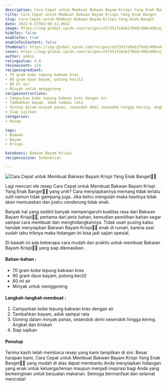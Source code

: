 ```yaml
---
description: Cara Cepat untuk Membuat Bakwan Bayam Krispi Yang Enak Banget"
title: Cara Cepat untuk Membuat Bakwan Bayam Krispi Yang Enak Banget
slug: Cara-Cepat-untuk-Membuat-Bakwan-Bayam-Krispi-Yang-Enak-Banget
date: 2022-6-27T03:09:12.063Z
image: https://img-global.cpcdn.com/recipes/e57351fe0a61f0dd/400x400cq70/photo.jpg
hideToc: false
enableToc: true
enableTocContent: false
thumbnail: https://img-global.cpcdn.com/recipes/e57351fe0a61f0dd/400x400cq70/photo.jpg
cover: https://img-global.cpcdn.com/recipes/e57351fe0a61f0dd/400x400cq70/photo.jpg
author: admin
ratingvalue: 4.8
reviewcount: 124
recipeingredient:
- 70 gram kobe tepung bakwan kres
- 90 gram daun bayam, potong kecil2
- 80 ml air
- Minyak untuk menggoreng
recipeinstructions:
- Campurkan kobe tepung bakwan kres dengan air
- Tambahkan bayam, aduk sampai rata
- Goreng dalam minyak panas, sesendok demi sesendok hingga kering. Angkat dan tiriskan
- Siap sajikan
categories:
- Resep

tags:
- Bakwan
- Bayam
- Krispi

katakunci: Bakwan Bayam Krispi
recipecuisine: Indonesian

---
```


![Cara Cepat untuk Membuat Bakwan Bayam Krispi Yang Enak Banget👩‍🍳](https://img-global.cpcdn.com/recipes/e57351fe0a61f0dd/400x400cq70/photo.jpg)

Lagi mencari ide resep Cara Cepat untuk Membuat Bakwan Bayam Krispi Yang Enak Banget👩‍🍳 yang unik? Cara menyiapkannya memang tidak terlalu sulit namun tidak gampang juga. Jika keliru mengolah maka hasilnya tidak akan memuaskan dan justru cenderung tidak enak.

Banyak hal yang sedikit banyak mempengaruhi kualitas rasa dari Bakwan Bayam Krispi👩‍🍳, pertama dari jenis bahan, kemudian pemilihan bahan segar sampai cara membuat dan menghidangkannya. Tidak usah pusing kalau hendak menyiapkan Bakwan Bayam Krispi👩‍🍳 enak di rumah, karena asal sudah tahu triknya maka hidangan ini bisa jadi sajian spesial.

Di bawah ini ada beberapa cara mudah dan praktis untuk membuat Bakwan Bayam Krispi👩‍🍳 yang siap dikreasikan.

<!--inarticleads1-->

#### Bahan-bahan :

- 70 gram kobe tepung bakwan kres
- 90 gram daun bayam, potong kecil2
- 80 ml air
- Minyak untuk menggoreng

<!--inarticleads2-->

#### Langkah-langkah membuat :

1. Campurkan kobe tepung bakwan kres dengan air
1. Tambahkan bayam, aduk sampai rata
1. Goreng dalam minyak panas, sesendok demi sesendok hingga kering. Angkat dan tiriskan
1. Siap sajikan

#### Penutup

Terima kasih telah membaca resep yang kami tampilkan di sini. Besar harapan kami, Cara Cepat untuk Membuat Bakwan Bayam Krispi Yang Enak Banget👩‍🍳 yang mudah di atas dapat membantu Anda menyiapkan hidangan yang enak untuk keluarga/teman maupun menjadi inspirasi bagi Anda yang berkeinginan untuk berjualan makanan. Semoga bermanfaat dan selamat mencoba!